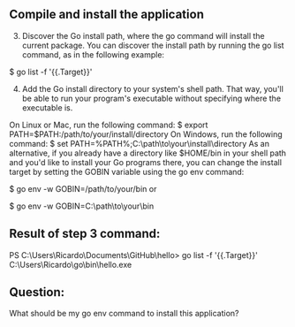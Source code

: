 ## Compile and install the application

3. Discover the Go install path, where the go command will install the current package.
You can discover the install path by running the go list command, as in the following example:

$ go list -f '{{.Target}}'

4. Add the Go install directory to your system's shell path.
That way, you'll be able to run your program's executable without specifying where the executable is.

On Linux or Mac, run the following command:
$ export PATH=$PATH:/path/to/your/install/directory
On Windows, run the following command:
$ set PATH=%PATH%;C:\path\to\your\install\directory
As an alternative, if you already have a directory like $HOME/bin in your shell path and you'd like to install your Go programs there, you can change the install target by setting the GOBIN variable using the go env command:

$ go env -w GOBIN=/path/to/your/bin
or

$ go env -w GOBIN=C:\path\to\your\bin

## Result of step 3 command:
PS C:\Users\Ricardo\Documents\GitHub\hello> go list -f '{{.Target}}'
C:\Users\Ricardo\go\bin\hello.exe

## Question:

What should be my go env command to install this application?
